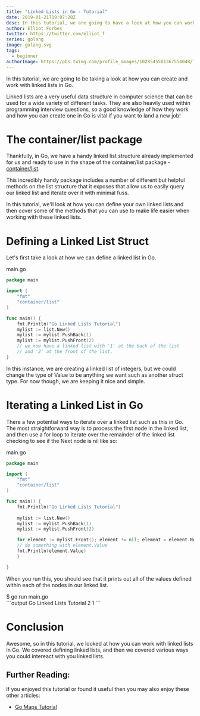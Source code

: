 ```yaml
---
title: "Linked Lists in Go - Tutorial"
date: 2019-01-21T19:07:28Z
desc: In this tutorial, we are going to have a look at how you can work with Linked Lists in the Go programming language
author: Elliot Forbes
twitter: https://twitter.com/elliot_f
series: golang
image: golang.svg
tags:
  - beginner
authorImage: https://pbs.twimg.com/profile_images/1028545501367554048/lzr43cQv_400x400.jpg
---
```


In this tutorial, we are going to be taking a look at how you can create and work with linked lists in Go.

Linked lists are a very useful data structure in computer science that can be used for a wide variety of different tasks. They are also heavily used within programming interview questions, so a good knowledge of how they work and how you can create one in Go is vital if you want to land a new job!

# The container/list package

Thankfully, in Go, we have a handy linked list structure already implemented for us and ready to use in the shape of the container/list package - [container/list](https://golang.org/pkg/container/list/).

This incredibly handy package includes a number of different but helpful methods on the list structure that it exposes that allow us to easily query our linked list and iterate over it with minimal fuss.

In this tutorial, we'll look at how you can define your own linked lists and then cover some of the methods that you can use to make life easier when working with these linked lists.

# Defining a Linked List Struct

Let's first take a look at how we can define a linked list in Go.

<div class="filename"> main.go </div>

```go
package main

import (
    "fmt"
    "container/list"
)

func main() {
    fmt.Println("Go Linked Lists Tutorial")
    mylist := list.New()
    mylist := mylist.PushBack(1)
    mylist := mylist.PushFront(2)
    // we now have a linked list with '1' at the back of the list
    // and '2' at the front of the list.
}
```

In this instance, we are creating a linked list of integers, but we could change the type of Value to be anything we want such as another struct type. For now though, we are keeping it nice and simple. 

# Iterating a Linked List in Go

There a few potential ways to iterate over a linked list such as this in Go. The most straightforward way is to process the first node in the linked list, and then use a for loop to iterate over the remainder of the linked list checking to see if the Next node is nil like so:

<div class="filename"> main.go </div>

```go
package main

import (
    "fmt"
    "container/list"
)

func main() {
    fmt.Println("Go Linked Lists Tutorial")
	
    mylist := list.New()
    mylist := mylist.PushBack(1)
    mylist := mylist.PushFront(2)

    for element := mylist.Front(); element != nil; element = element.Next() {
	// do something with element.Value
	fmt.Println(element.Value)
    }

}
```

When you run this, you should see that it prints out all of the values defined within each of the nodes in our linked list.

<div class="filename"> $ go run main.go </div>
```output
Go Linked Lists Tutorial
2
1
```

# Conclusion

Awesome, so in this tutorial, we looked at how you can work with linked lists in Go. We covered defining linked lists, and then we covered various ways you could intereact with you linked lists. 

## Further Reading:

If you enjoyed this tutorial or found it useful then you may also enjoy these other articles:

* [Go Maps Tutorial](https://tutorialedge.net/golang/go-maps-tutorial/)
